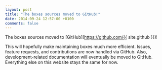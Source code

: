 ```yaml
---
layout: post
title: "The boxes sources moved to GitHub!"
date: 2014-09-24 12:57:00 +0100
comments: false
---
```


The boxes sources moved to [GitHub](https://github.com/{{ site.github }})!

This will hopefully make maintaining boxes much more efficient. Issues, feature requests, and contributions are now handled via GitHub. Also, development-related documentation will eventually be moved to GitHub. Everything else on this website stays the same for now.
